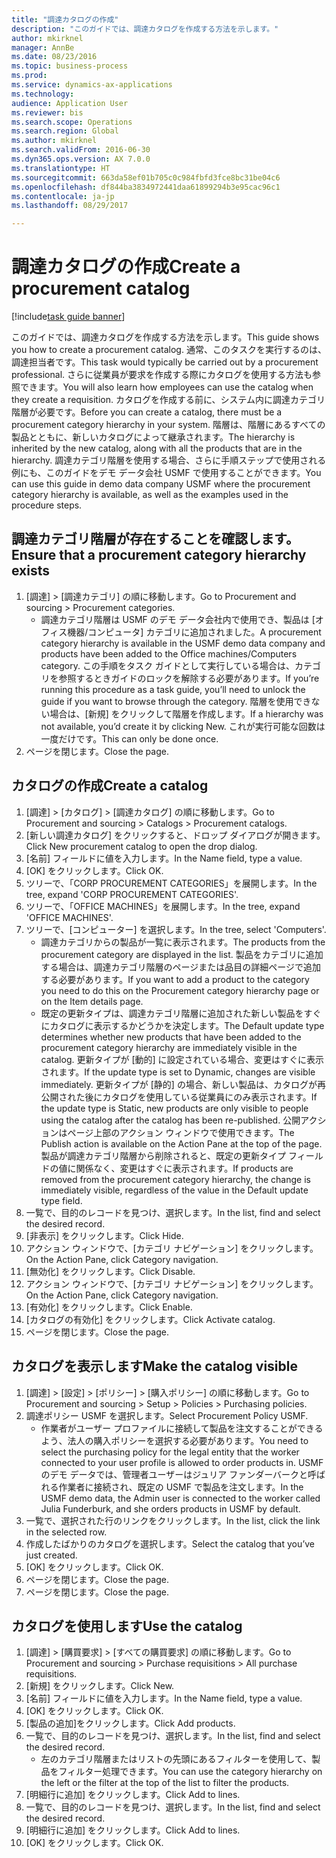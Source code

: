 ```yaml
--- 
title: "調達カタログの作成"
description: "このガイドでは、調達カタログを作成する方法を示します。"
author: mkirknel
manager: AnnBe
ms.date: 08/23/2016
ms.topic: business-process
ms.prod: 
ms.service: dynamics-ax-applications
ms.technology: 
audience: Application User
ms.reviewer: bis
ms.search.scope: Operations
ms.search.region: Global
ms.author: mkirknel
ms.search.validFrom: 2016-06-30
ms.dyn365.ops.version: AX 7.0.0
ms.translationtype: HT
ms.sourcegitcommit: 663da58ef01b705c0c984fbfd3fce8bc31be04c6
ms.openlocfilehash: df844ba3834972441daa61899294b3e95cac96c1
ms.contentlocale: ja-jp
ms.lasthandoff: 08/29/2017

---
```

# <a name="create-a-procurement-catalog"></a><span data-ttu-id="c04f2-103">調達カタログの作成</span><span class="sxs-lookup"><span data-stu-id="c04f2-103">Create a procurement catalog</span></span>

[!include[task guide banner](../../includes/task-guide-banner.md)]

<span data-ttu-id="c04f2-104">このガイドでは、調達カタログを作成する方法を示します。</span><span class="sxs-lookup"><span data-stu-id="c04f2-104">This guide shows you how to create a procurement catalog.</span></span> <span data-ttu-id="c04f2-105">通常、このタスクを実行するのは、調達担当者です。</span><span class="sxs-lookup"><span data-stu-id="c04f2-105">This task would typically be carried out by a procurement professional.</span></span> <span data-ttu-id="c04f2-106">さらに従業員が要求を作成する際にカタログを使用する方法も参照できます。</span><span class="sxs-lookup"><span data-stu-id="c04f2-106">You will also learn how employees can use the catalog when they create a requisition.</span></span> <span data-ttu-id="c04f2-107">カタログを作成する前に、システム内に調達カテゴリ階層が必要です。</span><span class="sxs-lookup"><span data-stu-id="c04f2-107">Before you can create a catalog, there must be a procurement category hierarchy in your system.</span></span> <span data-ttu-id="c04f2-108">階層は、階層にあるすべての製品とともに、新しいカタログによって継承されます。</span><span class="sxs-lookup"><span data-stu-id="c04f2-108">The hierarchy is inherited by the new catalog, along with all the products that are in the hierarchy.</span></span> <span data-ttu-id="c04f2-109">調達カテゴリ階層を使用する場合、さらに手順ステップで使用される例にも、このガイドをデモ データ会社 USMF で使用することができます。</span><span class="sxs-lookup"><span data-stu-id="c04f2-109">You can use this guide in demo data company USMF where the procurement category hierarchy is available, as well as the examples used in the procedure steps.</span></span>


## <a name="ensure-that-a-procurement-category-hierarchy-exists"></a><span data-ttu-id="c04f2-110">調達カテゴリ階層が存在することを確認します。</span><span class="sxs-lookup"><span data-stu-id="c04f2-110">Ensure that a procurement category hierarchy exists</span></span>
1. <span data-ttu-id="c04f2-111">[調達] > [調達カテゴリ] の順に移動します。</span><span class="sxs-lookup"><span data-stu-id="c04f2-111">Go to Procurement and sourcing > Procurement categories.</span></span>
    * <span data-ttu-id="c04f2-112">調達カテゴリ階層は USMF のデモ データ会社内で使用でき、製品は [オフィス機器/コンピュータ] カテゴリに追加されました。</span><span class="sxs-lookup"><span data-stu-id="c04f2-112">A procurement category hierarchy is available in the USMF demo data company and products have been added to the Office machines/Computers category.</span></span> <span data-ttu-id="c04f2-113">この手順をタスク ガイドとして実行している場合は、カテゴリを参照するときガイドのロックを解除する必要があります。</span><span class="sxs-lookup"><span data-stu-id="c04f2-113">If you’re running this procedure as a task guide, you’ll need to unlock the guide if you want to browse through the category.</span></span> <span data-ttu-id="c04f2-114">階層を使用できない場合は、[新規] をクリックして階層を作成します。</span><span class="sxs-lookup"><span data-stu-id="c04f2-114">If a hierarchy was not available, you’d create it by clicking New.</span></span> <span data-ttu-id="c04f2-115">これが実行可能な回数は一度だけです。</span><span class="sxs-lookup"><span data-stu-id="c04f2-115">This can only be done once.</span></span>  
2. <span data-ttu-id="c04f2-116">ページを閉じます。</span><span class="sxs-lookup"><span data-stu-id="c04f2-116">Close the page.</span></span>

## <a name="create-a-catalog"></a><span data-ttu-id="c04f2-117">カタログの作成</span><span class="sxs-lookup"><span data-stu-id="c04f2-117">Create a catalog</span></span>
1. <span data-ttu-id="c04f2-118">[調達] > [カタログ] > [調達カタログ] の順に移動します。</span><span class="sxs-lookup"><span data-stu-id="c04f2-118">Go to Procurement and sourcing > Catalogs > Procurement catalogs.</span></span>
2. <span data-ttu-id="c04f2-119">[新しい調達カタログ] をクリックすると、ドロップ ダイアログが開きます。</span><span class="sxs-lookup"><span data-stu-id="c04f2-119">Click New procurement catalog to open the drop dialog.</span></span>
3. <span data-ttu-id="c04f2-120">[名前] フィールドに値を入力します。</span><span class="sxs-lookup"><span data-stu-id="c04f2-120">In the Name field, type a value.</span></span>
4. <span data-ttu-id="c04f2-121">[OK] をクリックします。</span><span class="sxs-lookup"><span data-stu-id="c04f2-121">Click OK.</span></span>
5. <span data-ttu-id="c04f2-122">ツリーで、「CORP PROCUREMENT CATEGORIES」を展開します。</span><span class="sxs-lookup"><span data-stu-id="c04f2-122">In the tree, expand 'CORP PROCUREMENT CATEGORIES'.</span></span>
6. <span data-ttu-id="c04f2-123">ツリーで、「OFFICE MACHINES」を展開します。</span><span class="sxs-lookup"><span data-stu-id="c04f2-123">In the tree, expand 'OFFICE MACHINES'.</span></span>
7. <span data-ttu-id="c04f2-124">ツリーで、[コンピューター] を選択します。</span><span class="sxs-lookup"><span data-stu-id="c04f2-124">In the tree, select 'Computers'.</span></span>
    * <span data-ttu-id="c04f2-125">調達カテゴリからの製品が一覧に表示されます。</span><span class="sxs-lookup"><span data-stu-id="c04f2-125">The products from the procurement category are displayed in the list.</span></span> <span data-ttu-id="c04f2-126">製品をカテゴリに追加する場合は、調達カテゴリ階層のページまたは品目の詳細ページで追加する必要があります。</span><span class="sxs-lookup"><span data-stu-id="c04f2-126">If you want to add a product to the category you need to do this on the Procurement category hierarchy page or on the Item details page.</span></span>  
    * <span data-ttu-id="c04f2-127">既定の更新タイプは、調達カテゴリ階層に追加された新しい製品をすぐにカタログに表示するかどうかを決定します。</span><span class="sxs-lookup"><span data-stu-id="c04f2-127">The Default update type determines whether new products that have been added to the procurement category hierarchy are immediately visible in the catalog.</span></span> <span data-ttu-id="c04f2-128">更新タイプが [動的] に設定されている場合、変更はすぐに表示されます。</span><span class="sxs-lookup"><span data-stu-id="c04f2-128">If the update type is set to Dynamic, changes are visible immediately.</span></span> <span data-ttu-id="c04f2-129">更新タイプが [静的] の場合、新しい製品は、カタログが再公開された後にカタログを使用している従業員にのみ表示されます。</span><span class="sxs-lookup"><span data-stu-id="c04f2-129">If the update type is Static, new products are only visible to people using the catalog after the catalog has been re-published.</span></span> <span data-ttu-id="c04f2-130">公開アクションはページ上部のアクション ウィンドウで使用できます。</span><span class="sxs-lookup"><span data-stu-id="c04f2-130">The Publish action is available on the Action Pane at the top of the page.</span></span> <span data-ttu-id="c04f2-131">製品が調達カテゴリ階層から削除されると、既定の更新タイプ フィールドの値に関係なく、変更はすぐに表示されます。</span><span class="sxs-lookup"><span data-stu-id="c04f2-131">If products are removed from the procurement category hierarchy, the change is immediately visible, regardless of the value in the Default update type field.</span></span>  
8. <span data-ttu-id="c04f2-132">一覧で、目的のレコードを見つけ、選択します。</span><span class="sxs-lookup"><span data-stu-id="c04f2-132">In the list, find and select the desired record.</span></span>
9. <span data-ttu-id="c04f2-133">[非表示] をクリックします。</span><span class="sxs-lookup"><span data-stu-id="c04f2-133">Click Hide.</span></span>
10. <span data-ttu-id="c04f2-134">アクション ウィンドウで、[カテゴリ ナビゲーション] をクリックします。</span><span class="sxs-lookup"><span data-stu-id="c04f2-134">On the Action Pane, click Category navigation.</span></span>
11. <span data-ttu-id="c04f2-135">[無効化] をクリックします。</span><span class="sxs-lookup"><span data-stu-id="c04f2-135">Click Disable.</span></span>
12. <span data-ttu-id="c04f2-136">アクション ウィンドウで、[カテゴリ ナビゲーション] をクリックします。</span><span class="sxs-lookup"><span data-stu-id="c04f2-136">On the Action Pane, click Category navigation.</span></span>
13. <span data-ttu-id="c04f2-137">[有効化] をクリックします。</span><span class="sxs-lookup"><span data-stu-id="c04f2-137">Click Enable.</span></span>
14. <span data-ttu-id="c04f2-138">[カタログの有効化] をクリックします。</span><span class="sxs-lookup"><span data-stu-id="c04f2-138">Click Activate catalog.</span></span>
15. <span data-ttu-id="c04f2-139">ページを閉じます。</span><span class="sxs-lookup"><span data-stu-id="c04f2-139">Close the page.</span></span>

## <a name="make-the-catalog-visible"></a><span data-ttu-id="c04f2-140">カタログを表示します</span><span class="sxs-lookup"><span data-stu-id="c04f2-140">Make the catalog visible</span></span>
1. <span data-ttu-id="c04f2-141">[調達] > [設定] > [ポリシー] > [購入ポリシー] の順に移動します。</span><span class="sxs-lookup"><span data-stu-id="c04f2-141">Go to Procurement and sourcing > Setup > Policies > Purchasing policies.</span></span>
2. <span data-ttu-id="c04f2-142">調達ポリシー USMF を選択します。</span><span class="sxs-lookup"><span data-stu-id="c04f2-142">Select Procurement Policy USMF.</span></span>
    * <span data-ttu-id="c04f2-143">作業者がユーザー プロファイルに接続して製品を注文することができるよう、法人の購入ポリシーを選択する必要があります。</span><span class="sxs-lookup"><span data-stu-id="c04f2-143">You need to select the purchasing policy for the legal entity that the worker connected to your user profile is allowed to order products in.</span></span> <span data-ttu-id="c04f2-144">USMF のデモ データでは、管理者ユーザーはジュリア ファンダーバークと呼ばれる作業者に接続され、既定の USMF で製品を注文します。</span><span class="sxs-lookup"><span data-stu-id="c04f2-144">In the USMF demo data, the Admin user is connected to the worker called Julia Funderburk, and she orders products in USMF by default.</span></span>  
3. <span data-ttu-id="c04f2-145">一覧で、選択された行のリンクをクリックします。</span><span class="sxs-lookup"><span data-stu-id="c04f2-145">In the list, click the link in the selected row.</span></span>
4. <span data-ttu-id="c04f2-146">作成したばかりのカタログを選択します。</span><span class="sxs-lookup"><span data-stu-id="c04f2-146">Select the catalog that you’ve just created.</span></span>
5. <span data-ttu-id="c04f2-147">[OK] をクリックします。</span><span class="sxs-lookup"><span data-stu-id="c04f2-147">Click OK.</span></span>
6. <span data-ttu-id="c04f2-148">ページを閉じます。</span><span class="sxs-lookup"><span data-stu-id="c04f2-148">Close the page.</span></span>
7. <span data-ttu-id="c04f2-149">ページを閉じます。</span><span class="sxs-lookup"><span data-stu-id="c04f2-149">Close the page.</span></span>

## <a name="use-the-catalog"></a><span data-ttu-id="c04f2-150">カタログを使用します</span><span class="sxs-lookup"><span data-stu-id="c04f2-150">Use the catalog</span></span>
1. <span data-ttu-id="c04f2-151">[調達] > [購買要求] > [すべての購買要求] の順に移動します。</span><span class="sxs-lookup"><span data-stu-id="c04f2-151">Go to Procurement and sourcing > Purchase requisitions > All purchase requisitions.</span></span>
2. <span data-ttu-id="c04f2-152">[新規] をクリックします。</span><span class="sxs-lookup"><span data-stu-id="c04f2-152">Click New.</span></span>
3. <span data-ttu-id="c04f2-153">[名前] フィールドに値を入力します。</span><span class="sxs-lookup"><span data-stu-id="c04f2-153">In the Name field, type a value.</span></span>
4. <span data-ttu-id="c04f2-154">[OK] をクリックします。</span><span class="sxs-lookup"><span data-stu-id="c04f2-154">Click OK.</span></span>
5. <span data-ttu-id="c04f2-155">[製品の追加]をクリックします。</span><span class="sxs-lookup"><span data-stu-id="c04f2-155">Click Add products.</span></span>
6. <span data-ttu-id="c04f2-156">一覧で、目的のレコードを見つけ、選択します。</span><span class="sxs-lookup"><span data-stu-id="c04f2-156">In the list, find and select the desired record.</span></span>
    * <span data-ttu-id="c04f2-157">左のカテゴリ階層またはリストの先頭にあるフィルターを使用して、製品をフィルター処理できます。</span><span class="sxs-lookup"><span data-stu-id="c04f2-157">You can use the category hierarchy on the left or the filter at the top of the list to filter the products.</span></span>  
7. <span data-ttu-id="c04f2-158">[明細行に追加] をクリックします。</span><span class="sxs-lookup"><span data-stu-id="c04f2-158">Click Add to lines.</span></span>
8. <span data-ttu-id="c04f2-159">一覧で、目的のレコードを見つけ、選択します。</span><span class="sxs-lookup"><span data-stu-id="c04f2-159">In the list, find and select the desired record.</span></span>
9. <span data-ttu-id="c04f2-160">[明細行に追加] をクリックします。</span><span class="sxs-lookup"><span data-stu-id="c04f2-160">Click Add to lines.</span></span>
10. <span data-ttu-id="c04f2-161">[OK] をクリックします。</span><span class="sxs-lookup"><span data-stu-id="c04f2-161">Click OK.</span></span>


